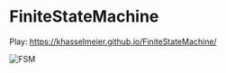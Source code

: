 # FiniteStateMachine
Play: https://khasselmeier.github.io/FiniteStateMachine/

![FSM](https://github.com/user-attachments/assets/6ee29bb1-bca5-4586-8802-c4fb8c736c4c)
